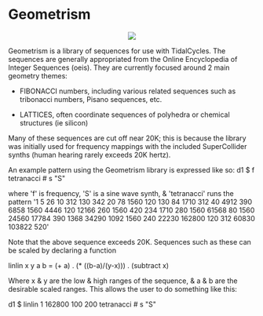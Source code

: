 # Geometrism

<p align="center">
  <img src="https://user-images.githubusercontent.com/29079048/34642444-bee3cec0-f2d8-11e7-8bd0-54cf39f83f38.png"/>
</p>

Geometrism is a library of sequences for use with TidalCycles. The sequences are generally appropriated from the Online Encyclopedia of Integer Sequences (oeis). They are currently focused around 2 main geometry themes:

- FIBONACCI numbers, including various related sequences such as tribonacci numbers, Pisano sequences, etc.

- LATTICES, often coordinate sequences of polyhedra or chemical structures (ie silicon)

Many of these sequences are cut off near 20K; this is because the library was initially used for frequency mappings with the included SuperCollider synths (human hearing rarely exceeds 20K hertz).

An example pattern using the Geometrism library is expressed like so:
d1 $ f tetranacci # s "S"

where 'f' is frequency, 'S' is a sine wave synth, & 'tetranacci' runs the pattern '1 5 26 10 312 130 342 20 78 1560 120 130 84 1710 312 40 4912 390 6858 1560 4446 120 12166 260 1560 420 234 1710 280 1560 61568 80 1560 24560 17784 390 1368 34290 1092 1560 240 22230 162800 120 312 60830 103822 520'

Note that the above sequence exceeds 20K. Sequences such as these can be scaled by declaring a function

linlin x y a b = (+ a) . (* ((b-a)/(y-x))) . (subtract x)

Where x & y are the low & high ranges of the sequence, & a & b are the desirable scaled ranges. This allows the user to do something like this:

d1 $ linlin 1 162800 100 200 tetranacci # s "S"
